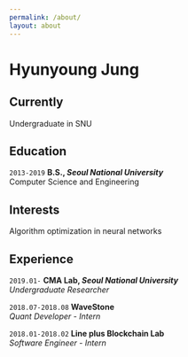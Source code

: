 ```yaml
---
permalink: /about/
layout: about
---
```

# Hyunyoung Jung
<!-- Undergraduate in SNU -->

<!-- <div id="webaddress">
<a href="isaac@applesdofall.org">isaac@applesdofall.org</a>
| <a href="http://en.wikipedia.org/wiki/Isaac_Newton">My wikipedia page</a>
</div> -->


## Currently

Undergraduate in SNU

<!-- ### Specialized in

Laws of motion, gravitation, minting coins, disliking [Robert Hooke](http://en.wikipedia.org/wiki/Robert_Hooke) -->


## Education

<!-- `1654-1660`
__The King's School, Grantham.__

`June 1661 - now`
__Trinity College, Cambridge__

- Sizar

`1667 - death`
__Trinity College, Cambridge__

- Fellow -->
`2013-2019`
__B.S., _Seoul National University___  
Computer Science and Engineering


<!-- ## Awards

`2012`
President, *Royal Society*, London, UK

Associate, *French Academy of Science*, Paris, France -->

## Interests

Algorithm optimization in neural networks


## Experience
`2019.01-`
__CMA Lab, _Seoul National University___  
_Undergraduate Researcher_  

`2018.07-2018.08`
__WaveStone__  
_Quant Developer - Intern_  

`2018.01-2018.02`
__Line plus Blockchain Lab__  
_Software Engineer - Intern_  


<!-- ## Publications -->

<!-- A list is also available [online](http://scholar.google.co.uk/citations?user=LTOTl0YAAAAJ) -->

<!-- ### Journals -->

<!-- `1669`
Newton Sir I, De analysi per æquationes numero terminorum infinitas.

`1669`
Lectiones opticæ.

etc. etc. etc. -->

<!-- ### Patents -->

<!-- `2012`
Infinitesimal calculus for solutions to physics problems, [SMBC](http://www.techdirt.com/articles/20121011/09312820678/if-patents-had-been-around-time-newton.shtml) patent 001
 -->





<!-- ### Footer

Last updated: May 2013 -->

